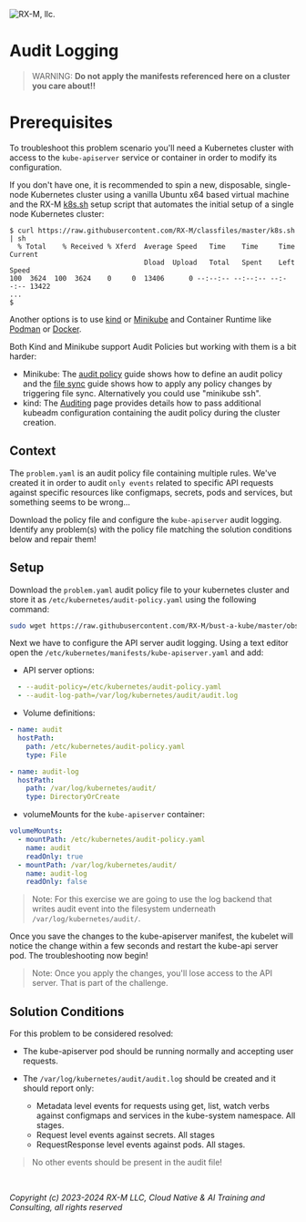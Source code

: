 ![RX-M, llc.](https://rx-m.com/rxm-cnc.svg)

# Audit Logging

> WARNING: **Do not apply the manifests referenced here on a cluster you care about!!**

# Prerequisites

To troubleshoot this problem scenario you'll need a Kubernetes cluster with access to the `kube-apiserver` service or
container in order to modify its configuration.

If you don't have one, it is recommended to spin a new, disposable, single-node Kubernetes cluster using a vanilla Ubuntu
x64 based virtual machine and the RX-M [k8s.sh](https://raw.githubusercontent.com/RX-M/classfiles/master/k8s.sh) setup
script that automates the initial setup of a single node Kubernetes cluster:

```shell
$ curl https://raw.githubusercontent.com/RX-M/classfiles/master/k8s.sh | sh
  % Total    % Received % Xferd  Average Speed   Time    Time     Time  Current
                                 Dload  Upload   Total   Spent    Left  Speed
100  3624  100  3624    0     0  13406      0 --:--:-- --:--:-- --:--:-- 13422
...
$
```

Another options is to use [kind](https://docs.tigera.io/calico/latest/getting-started/kubernetes/kind) or [Minikube](https://docs.tigera.io/calico/latest/getting-started/kubernetes/minikube) and Container Runtime like [Podman](https://podman.io/) or [Docker](https://www.docker.com/).

Both Kind and Minikube support Audit Policies but working with them is a bit harder:

- Minikube: The [audit policy](https://minikube.sigs.k8s.io/docs/tutorials/audit-policy/) guide shows how to define an
            audit policy and the [file sync](https://minikube.sigs.k8s.io/docs/handbook/filesync/) guide shows how to
            apply any policy changes by triggering file sync. Alternatively you could use "minikube ssh".
- kind: The [Auditing](https://kind.sigs.k8s.io/docs/user/auditing/) page provides details how to pass additional kubeadm
        configuration containing the audit policy during the cluster creation.


## Context

The `problem.yaml` is an audit policy file containing multiple rules. We've created it in order to audit `only events`
related to specific API requests against specific resources like configmaps, secrets, pods and services, but something
seems to be wrong...

Download the policy file and configure the `kube-apiserver` audit logging. Identify any problem(s) with the policy file
matching the solution conditions below and repair them!


## Setup

Download the `problem.yaml` audit policy file to your kubernetes cluster and store it as `/etc/kubernetes/audit-policy.yaml`
using the following command:

```bash
sudo wget https://raw.githubusercontent.com/RX-M/bust-a-kube/master/observability/observability-audit-logging/problem.yaml -O /etc/kubernetes/audit-policy.yaml
```

Next we have to configure the API server audit logging. Using a text editor open the `/etc/kubernetes/manifests/kube-apiserver.yaml`
and add:

- API server options:

```yaml
  - --audit-policy=/etc/kubernetes/audit-policy.yaml
  - --audit-log-path=/var/log/kubernetes/audit/audit.log
```

- Volume definitions:

```yaml
- name: audit
  hostPath:
    path: /etc/kubernetes/audit-policy.yaml
    type: File

- name: audit-log
  hostPath:
    path: /var/log/kubernetes/audit/
    type: DirectoryOrCreate
```

- volumeMounts for the `kube-apiserver` container:

```yaml
volumeMounts:
  - mountPath: /etc/kubernetes/audit-policy.yaml
    name: audit
    readOnly: true
  - mountPath: /var/log/kubernetes/audit/
    name: audit-log
    readOnly: false
```

> Note: For this exercise we are going to use the log backend that writes audit event into the filesystem underneath
> `/var/log/kubernetes/audit/`.

Once you save the changes to the kube-apiserver manifest, the kubelet will notice the change within a few seconds and
restart the kube-api server pod. The troubleshooting now begin!

> Note: Once you apply the changes, you'll lose access to the API server. That is part of the challenge.

## Solution Conditions

For this problem to be considered resolved:

- The kube-apiserver pod should be running normally and accepting user requests.
- The `/var/log/kubernetes/audit/audit.log` should be created and it should report only:

  - Metadata level events for requests using get, list, watch verbs against configmaps and services in the kube-system
    namespace. All stages.
  - Request level events against secrets. All stages
  - RequestResponse level events against pods. All stages.

> No other events should be present in the audit file!


<br>

_Copyright (c) 2023-2024 RX-M LLC, Cloud Native & AI Training and Consulting, all rights reserved_
